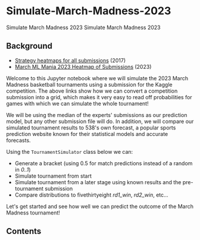 # Simulate-March-Madness-2023
Simulate March Madness 2023
Simulate March Madness 2023

## Background

 - [Strategy heatmaps for all submissions](https://www.kaggle.com/c/march-machine-learning-mania-2017/discussion/30333) (2017)
 - [March ML Mania 2023 Heatmap of Submissions](https://www.kaggle.com/code/jtrotman/march-ml-mania-2023-heatmap-of-submissions) (2023)
 

Welcome to this Jupyter notebook where we will simulate the 2023 March Madness basketball tournaments using a submission for the Kaggle competition. The above links show how we can convert a competition submission into a grid, which makes it very easy to read off probabilities for games with which we can simulate the whole tournament!

We will be using the median of the experts' submissions as our prediction model, but any other submission file will do. In addition, we will compare our simulated tournament results to 538's own forecast, a popular sports prediction website known for their statistical models and accurate forecasts.

Using the `TournamentSimulator` class below we can:

- Generate a bracket (using 0.5 for match predictions instead of a random in *0..1*)
- Simulate tournament from start
- Simulate tournament from a later stage using known results and the pre-tournament submission
- Compare distributions to fivethirtyeight *rd1_win*, *rd2_win*, etc...

Let's get started and see how well we can predict the outcome of the March Madness tournament!

## Contents

<div id="contents_list"></div>
